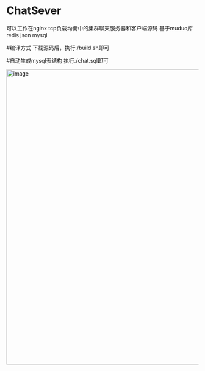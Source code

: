 # ChatSever
可以工作在nginx tcp负载均衡中的集群聊天服务器和客户端源码 基于muduo库 redis json mysql

#编译方式
下载源码后，执行./build.sh即可

#自动生成mysql表结构
执行./chat.sql即可

<img width="1139" height="775" alt="image" src="https://github.com/user-attachments/assets/22e6e913-6e2d-46f8-b3ca-4db972ba162d" />

